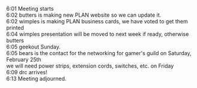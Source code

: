 6:01  Meeting starts<br />
6:02  butters is making new PLAN website so we can update it.<br />
6:02  wimples is making PLAN business cards, we have voted to get them printed<br />
6:04  wimples presentation will be moved to next week if ready, otherwise butters<br />
6:05  geekout Sunday.<br />
6:05  bears is the contact for the networking for gamer's guild on Saturday, February 25th<br />
      we will need power strips, extension cords, switches, etc. on Friday<br />
6:09  drc arrives!<br />
6:13  Meeting adjourned.